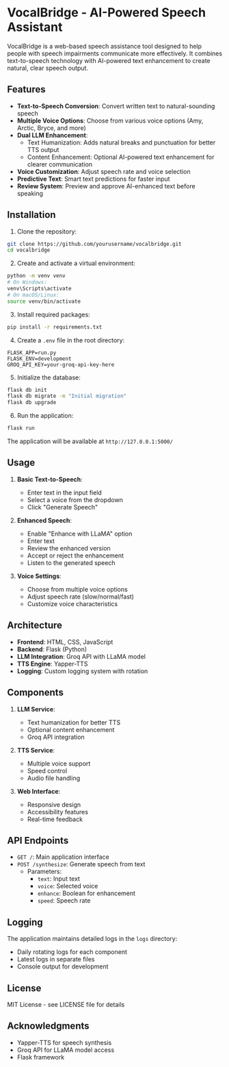 # VocalBridge - AI-Powered Speech Assistant

VocalBridge is a web-based speech assistance tool designed to help people with speech impairments communicate more effectively. It combines text-to-speech technology with AI-powered text enhancement to create natural, clear speech output.

## Features

- **Text-to-Speech Conversion**: Convert written text to natural-sounding speech
- **Multiple Voice Options**: Choose from various voice options (Amy, Arctic, Bryce, and more)
- **Dual LLM Enhancement**:
  - Text Humanization: Adds natural breaks and punctuation for better TTS output
  - Content Enhancement: Optional AI-powered text enhancement for clearer communication
- **Voice Customization**: Adjust speech rate and voice selection
- **Predictive Text**: Smart text predictions for faster input
- **Review System**: Preview and approve AI-enhanced text before speaking

## Installation

1. Clone the repository:
```bash
git clone https://github.com/yourusername/vocalbridge.git
cd vocalbridge
```

2. Create and activate a virtual environment:
```bash
python -m venv venv
# On Windows:
venv\Scripts\activate
# On macOS/Linux:
source venv/bin/activate
```

3. Install required packages:
```bash
pip install -r requirements.txt
```

4. Create a `.env` file in the root directory:
```env
FLASK_APP=run.py
FLASK_ENV=development
GROQ_API_KEY=your-groq-api-key-here
```

5. Initialize the database:
```bash
flask db init
flask db migrate -m "Initial migration"
flask db upgrade
```

6. Run the application:
```bash
flask run
```

The application will be available at `http://127.0.0.1:5000/`

## Usage

1. **Basic Text-to-Speech**:
   - Enter text in the input field
   - Select a voice from the dropdown
   - Click "Generate Speech"

2. **Enhanced Speech**:
   - Enable "Enhance with LLaMA" option
   - Enter text
   - Review the enhanced version
   - Accept or reject the enhancement
   - Listen to the generated speech

3. **Voice Settings**:
   - Choose from multiple voice options
   - Adjust speech rate (slow/normal/fast)
   - Customize voice characteristics

## Architecture

- **Frontend**: HTML, CSS, JavaScript
- **Backend**: Flask (Python)
- **LLM Integration**: Groq API with LLaMA model
- **TTS Engine**: Yapper-TTS
- **Logging**: Custom logging system with rotation

## Components

1. **LLM Service**:
   - Text humanization for better TTS
   - Optional content enhancement
   - Groq API integration

2. **TTS Service**:
   - Multiple voice support
   - Speed control
   - Audio file handling

3. **Web Interface**:
   - Responsive design
   - Accessibility features
   - Real-time feedback

## API Endpoints

- `GET /`: Main application interface
- `POST /synthesize`: Generate speech from text
  - Parameters:
    - `text`: Input text
    - `voice`: Selected voice
    - `enhance`: Boolean for enhancement
    - `speed`: Speech rate

## Logging

The application maintains detailed logs in the `logs` directory:
- Daily rotating logs for each component
- Latest logs in separate files
- Console output for development



## License

MIT License - see LICENSE file for details

## Acknowledgments

- Yapper-TTS for speech synthesis
- Groq API for LLaMA model access
- Flask framework
